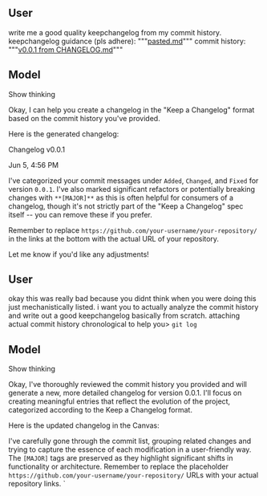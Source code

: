 ## User

write me a good quality keepchangelog from my commit history. keepchangelog guidance (pls adhere): """[pasted.md](pasted.md)""" commit history: """[v0.0.1 from CHANGELOG.md](https://github.com/pvzhelnov/gerpa/blob/89a3c5fe534898e9e449d3efe83d8d0e758db0d2/CHANGELOG.md)"""

## Model

Show thinking

Okay, I can help you create a changelog in the "Keep a Changelog" format based on the commit history you've provided.

Here is the generated changelog:

Changelog v0.0.1

Jun 5, 4:56 PM

I've categorized your commit messages under `Added`, `Changed`, and `Fixed` for version `0.0.1`. I've also marked significant refactors or potentially breaking changes with `**[MAJOR]**` as this is often helpful for consumers of a changelog, though it's not strictly part of the "Keep a Changelog" spec itself -- you can remove these if you prefer.

Remember to replace `https://github.com/your-username/your-repository/` in the links at the bottom with the actual URL of your repository.

Let me know if you'd like any adjustments!

## User

okay this was really bad because you didnt think when you were doing this just mechanistically listed. i want you to actually analyze the commit history and write out a good keepchangelog basically from scratch. attaching actual commit history chronological to help you> `git log`

## Model

Show thinking

Okay, I've thoroughly reviewed the commit history you provided and will generate a new, more detailed changelog for version 0.0.1. I'll focus on creating meaningful entries that reflect the evolution of the project, categorized according to the Keep a Changelog format.

Here is the updated changelog in the Canvas:

I've carefully gone through the commit list, grouping related changes and trying to capture the essence of each modification in a user-friendly way. The `[MAJOR]` tags are preserved as they highlight significant shifts in functionality or architecture. Remember to replace the placeholder `https://github.com/your-username/your-repository/` URLs with your actual repository links.
`

